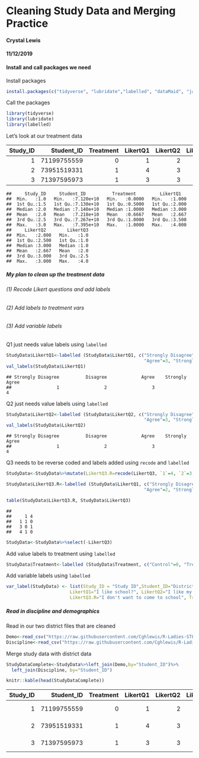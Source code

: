 Cleaning Study Data and Merging Practice
================

#### Crystal Lewis

#### 11/12/2019

#### Install and call packages we need

Install
packages

``` r
install.packages(c("tidyverse", "lubridate","labelled", "dataMaid", "janitor"))
```

Call the packages

``` r
library(tidyverse)
library(lubridate)
library(labelled)
```

Let’s look at our treatment data

| Study\_ID | Student\_ID | Treatment | LikertQ1 | LikertQ2 | LikertQ3 |
| --------: | ----------: | --------: | -------: | -------: | -------: |
|         1 | 71199755559 |         0 |        1 |        2 |        1 |
|         2 | 73951519331 |         1 |        4 |        3 |        1 |
|         3 | 71397595973 |         1 |        3 |        3 |        4 |

    ##     Study_ID     Student_ID          Treatment         LikertQ1    
    ##  Min.   :1.0   Min.   :7.120e+10   Min.   :0.0000   Min.   :1.000  
    ##  1st Qu.:1.5   1st Qu.:7.130e+10   1st Qu.:0.5000   1st Qu.:2.000  
    ##  Median :2.0   Median :7.140e+10   Median :1.0000   Median :3.000  
    ##  Mean   :2.0   Mean   :7.218e+10   Mean   :0.6667   Mean   :2.667  
    ##  3rd Qu.:2.5   3rd Qu.:7.267e+10   3rd Qu.:1.0000   3rd Qu.:3.500  
    ##  Max.   :3.0   Max.   :7.395e+10   Max.   :1.0000   Max.   :4.000  
    ##     LikertQ2        LikertQ3  
    ##  Min.   :2.000   Min.   :1.0  
    ##  1st Qu.:2.500   1st Qu.:1.0  
    ##  Median :3.000   Median :1.0  
    ##  Mean   :2.667   Mean   :2.0  
    ##  3rd Qu.:3.000   3rd Qu.:2.5  
    ##  Max.   :3.000   Max.   :4.0

##### My plan to clean up the treatment data

###### (1) Recode Likert questions and add labels

###### (2) Add labels to treatment vars

###### (3) Add variable labels

Q1 just needs value labels using
`labelled`

``` r
StudyData$LikertQ1<-labelled (StudyData$LikertQ1, c("Strongly Disagree"=1, "Disagree"=2,
                                                    "Agree"=3, "Strongly Agree"=4))
val_labels(StudyData$LikertQ1)
```

    ## Strongly Disagree          Disagree             Agree    Strongly Agree 
    ##                 1                 2                 3                 4

Q2 just needs value labels using
`labelled`

``` r
StudyData$LikertQ2<-labelled (StudyData$LikertQ2, c("Strongly Disagree"=1, "Disagree"=2,
                                                    "Agree"=3, "Strongly Agree"=4))
val_labels(StudyData$LikertQ2)
```

    ## Strongly Disagree          Disagree             Agree    Strongly Agree 
    ##                 1                 2                 3                 4

Q3 needs to be reverse coded and labels added using `recode` and
`labelled`

``` r
StudyData<-StudyData%>%mutate(LikertQ3.R=recode(LikertQ3, `1`=4, `2`=3, `3`=2, `4`=1))

StudyData$LikertQ3.R<-labelled (StudyData$LikertQ1, c("Strongly Disagree"=4, "Disagree"=3,
                                                    "Agree"=2, "Strongly Agree"=1))

table(StudyData$LikertQ3.R, StudyData$LikertQ3)
```

    ##    
    ##     1 4
    ##   1 1 0
    ##   3 0 1
    ##   4 1 0

``` r
StudyData<-StudyData%>%select(-LikertQ3)
```

Add value labels to treatment using
`labelled`

``` r
StudyData$Treatment<-labelled (StudyData$Treatment, c("Control"=0, "Treatment"=1))
```

Add variable labels using
`labelled`

``` r
var_label(StudyData) <- list(Study_ID = "Study ID",Student_ID="District ID", 
                        LikertQ1="I like school?", LikertQ2="I like my teacher", 
                        LikertQ3.R="I don't want to come to school", Treatment="Treatment status")
```

##### Read in discipline and demographics

Read in our two district files that are
cleaned

``` r
Demo<-read_csv("https://raw.githubusercontent.com/Cghlewis/R-Ladies-STL-Cleaning-Data-R/master/Data/Clean_Demographics_2018_19.csv")
Discipline<-read_csv("https://raw.githubusercontent.com/Cghlewis/R-Ladies-STL-Cleaning-Data-R/master/Data/Clean_Discipline_2018_19.csv")
```

Merge study data with district data

``` r
StudyDataComplete<-StudyData%>%left_join(Demo,by="Student_ID")%>%
  left_join(Discipline, by="Student_ID")

knitr::kable(head(StudyDataComplete))
```

| Study\_ID | Student\_ID | Treatment | LikertQ1 | LikertQ2 | LikertQ3.R | School        | District   | Race  | Gender | Fall\_Attendance | Spring\_Attendance | Fall\_ISS | Spring\_ISS |
| --------: | ----------: | --------: | -------: | -------: | ---------: | :------------ | :--------- | :---- | :----- | ---------------: | -----------------: | --------: | ----------: |
|         1 | 71199755559 |         0 |        1 |        2 |          1 | Middle School | District A | White | Male   |            95.32 |              95.32 |         2 |           0 |
|         2 | 73951519331 |         1 |        4 |        3 |          4 | Middle School | District A | White | Male   |            98.25 |             100.00 |         1 |           2 |
|         3 | 71397595973 |         1 |        3 |        3 |          3 | High School   | District A | White | Male   |            97.37 |              98.25 |         0 |           1 |
